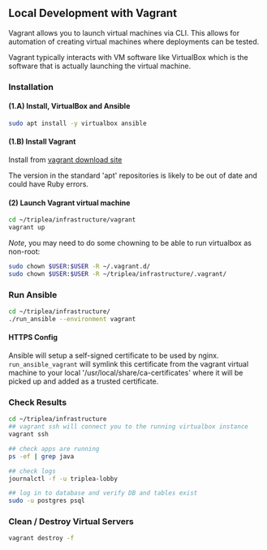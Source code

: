 ## Local Development with Vagrant

Vagrant allows you to launch virtual machines via CLI. This allows for
automation of creating virtual machines where deployments can be tested.

Vagrant typically interacts with VM software like VirtualBox which is
the software that is actually launching the virtual machine.

### Installation

#### (1.A) Install, VirtualBox and Ansible

```bash
sudo apt install -y virtualbox ansible
```

#### (1.B) Install Vagrant

Install from [vagrant download site](https://www.vagrantup.com/downloads.html)

The version in the standard 'apt' repositories is likely to be out of date
and could have Ruby errors.

#### (2) Launch Vagrant virtual machine

```bash
cd ~/triplea/infrastructure/vagrant
vagrant up
```

*Note*, you may need to do some chowning to be able to run virtualbox as non-root:

```bash
sudo chown $USER:$USER -R ~/.vagrant.d/
sudo chown $USER:$USER -R ~/triplea/infrastructure/.vagrant/
```

### Run Ansible

```bash
cd ~/triplea/infrastructure/
./run_ansible --environment vagrant
```

#### HTTPS Config

Ansible will setup a self-signed certificate to be used by nginx.
`run_ansible_vagrant` will symlink this certificate from the vagrant virtual
machine to your local '/usr/local/share/ca-certificates' where it will
be picked up and added as a trusted certificate.

### Check Results

```bash
cd ~/triplea/infrastructure
## vagrant ssh will connect you to the running virtualbox instance
vagrant ssh

## check apps are running
ps -ef | grep java

## check logs
journalctl -f -u triplea-lobby

## log in to database and verify DB and tables exist
sudo -u postgres psql
```

### Clean / Destroy Virtual Servers

```bash
vagrant destroy -f
```
